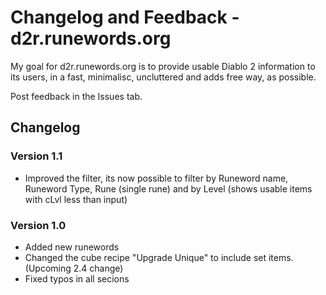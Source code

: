 # Changelog and Feedback - d2r.runewords.org

My goal for d2r.runewords.org is to provide usable Diablo 2 information to its users, in a fast, minimalisc, uncluttered and adds free way, as possible.

Post feedback in the Issues tab.

## Changelog
### Version 1.1
* Improved the filter, its now possible to filter by Runeword name, Runeword Type, Rune (single rune) and by Level (shows usable items with cLvl less than input)


### Version 1.0
* Added new runewords
* Changed the cube recipe "Upgrade Unique" to include set items. (Upcoming 2.4 change)
* Fixed typos in all secions

